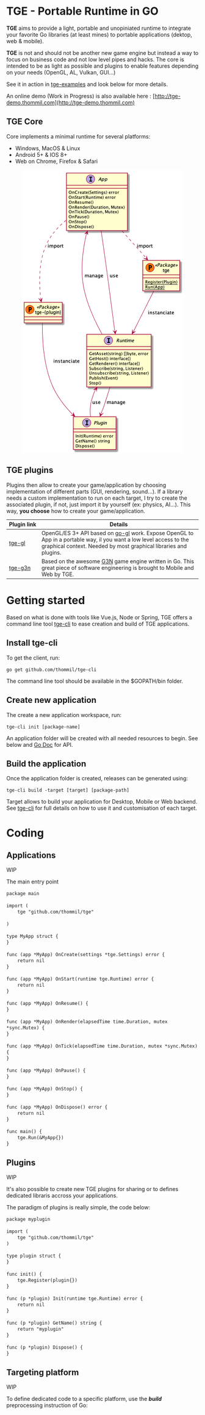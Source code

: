 # TGE - Portable Runtime in GO
**TGE** aims to provide a light, portable and unopiniated runtime to integrate your favorite Go libraries (at least mines) to portable applications (dektop, web & mobile).

**TGE** is not and should not be another new game engine but instead a way to focus on business code and not low level pipes and hacks. The core is intended to be as light as possible and plugins to enable features depending on your needs (OpenGL, AL, Vulkan, GUI...)

See it in action in [tge-examples](https://github.com/thommil/tge-examples) and look below for more details.

An online demo (Work in Progress) is also available here : [http://tge-demo.thommil.com](http://tge-demo.thommil.com)

## TGE Core 
Core implements a minimal runtime for several platforms:
  * Windows, MacOS & Linux
  * Android 5+ & IOS 8+
  * Web on Chrome, Firefox & Safari


<div style="text-align:center">
<img src="https://raw.githubusercontent.com/thommil/tge/master/specs/api.png"/>
</div>

## TGE plugins
Plugins then allow to create your game/application by choosing implementation of different parts (GUI, rendering, sound...). If a library needs a custom implementation to run on each target, I try to create the associated plugin, if not, just import it by yourself (ex: physics, AI...). This way, **you choose** how to create your game/application. 

Plugin&nbsp;link | Details
------------ | -------------
[tge-gl](https://github.com/thommil/tge-gl) | OpenGL/ES 3+ API based on [go-gl](https://github.com/go-gl/gl) work. Expose OpenGL to App in a portable way, il you want a low level access to the graphical context. Needed by most graphical libraries and plugins.
[tge-g3n](https://github.com/thommil/tge-g3n) | Based on the awesome [G3N](https://github.com/g3n/engine) game engine written in Go. This great piece of software engineering is brought to Mobile and Web by TGE.

# Getting started
Based on what is done with tools like Vue.js, Node or Spring, TGE offers a command line tool [tge-cli](https://github.com/thommil/tge-cli) to ease creation and build of TGE applications.

## Install tge-cli
To get the client, run:
```shell
go get github.com/thommil/tge-cli
```

The command line tool should be available in the $GOPATH/bin folder.

## Create new application
The create a new application workspace, run:
```shell
tge-cli init [package-name]
```

An application folder will be created with all needed resources to begin. See below and [Go Doc](https://godoc.org/github.com/thommil/tge) for API.

## Build the application
Once the application folder is created, releases can be generated using:
```shell
tge-cli build -target [target] [package-path]
```
Target allows to build your application for Desktop, Mobile or Web backend. See [tge-cli](https://github.com/thommil/tge-cli) for full details on how to use it and customisation of each target.

# Coding
## Applications
WIP 

The main entry point

```golang
package main

import (
	tge "github.com/thommil/tge"
  
)

type MyApp struct {
}

func (app *MyApp) OnCreate(settings *tge.Settings) error {
	return nil
}

func (app *MyApp) OnStart(runtime tge.Runtime) error {
	return nil
}

func (app *MyApp) OnResume() {
}

func (app *MyApp) OnRender(elapsedTime time.Duration, mutex *sync.Mutex) {
}

func (app *MyApp) OnTick(elapsedTime time.Duration, mutex *sync.Mutex) {
}

func (app *MyApp) OnPause() {
}

func (app *MyApp) OnStop() {
}

func (app *MyApp) OnDispose() error {
	return nil
}

func main() {
	tge.Run(&MyApp{})
}
```

## Plugins
WIP 

It's also possible to create new TGE plugins for sharing or to defines dedicated libraris accross your applications.

The paradigm of plugins is really simple, the code below:

```golang
package myplugin

import (
	tge "github.com/thommil/tge"
)

type plugin struct {
}

func init() {
	tge.Register(plugin{})
}

func (p *plugin) Init(runtime tge.Runtime) error {
	return nil
}

func (p *plugin) GetName() string {
	return "myplugin"
}

func (p *plugin) Dispose() {
}
```

## Targeting platform
WIP 

To define dedicated code to a specific platform, use the ***build*** preprocessing instruction of Go:
